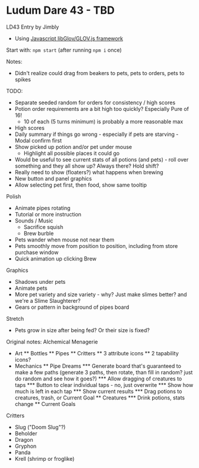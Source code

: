 Ludum Dare 43 - TBD
============================

LD43 Entry by Jimbly

* Using [Javascript libGlov/GLOV.js framework](https://github.com/Jimbly/turbulenz-playground)

Start with: `npm start` (after running `npm i` once)

Notes:
* Didn't realize could drag from beakers to pets, pets to orders, pets to spikes

TODO:
* Separate seeded random for orders for consistency / high scores
* Potion order requirements are a bit high too quickly? Especially Pure of 16!
  * 10 of each (5 turns minimum) is probably a more reasonable max
* High scores
* Daily summary if things go wrong - especially if pets are starving - Modal confirm first
* Show picked up potion and/or pet under mouse
  * Highlight all possible places it could go
* Would be useful to see current stats of all potions (and pets) - roll over something and they all show up? Always there? Hold shift?
* Really need to show (floaters?) what happens when brewing
* New button and panel graphics
* Allow selecting pet first, then food, show same tooltip

Polish
* Animate pipes rotating
* Tutorial or more instruction
* Sounds / Music
  * Sacrifice squish
  * Brew burble
* Pets wander when mouse not near them
* Pets smoothly move from position to position, including from store purchase window
* Quick animation up clicking Brew

Graphics
* Shadows under pets
* Animate pets
* More pet variety and size variety - why?  Just make slimes better? and we're a Slime Slaughterer?
* Gears or pattern in background of pipes board

Stretch
* Pets grow in size after being fed?  Or their size is fixed?


Original notes:
Alchemical Menagerie
* Art
** Bottles
** Pipes
** Critters
** 3 attribute icons
** 2 tapability icons?
* Mechanics
** Pipe Dreams
*** Generate board that's guaranteed to make a few paths (generate 3 paths, then rotate, than fill in random? just do random and see how it goes?)
*** Allow dragging of creatures to taps
*** Button to clear individual taps - no, just overwrite
*** Show how much is left in each tap
*** Show current results
*** Drag potions to creatures, trash, or Current Goal
** Creatures
*** Drink potions, stats change
** Current Goals

Critters
* Slug ("Doom Slug"?)
* Beholder
* Dragon
* Gryphon
* Panda
* Krell (shrimp or froglike)
